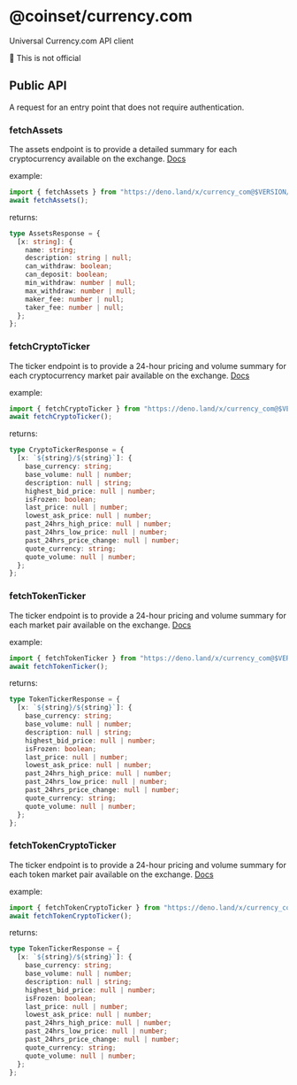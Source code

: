 # @coinset/currency.com

Universal Currency.com API client

:children_crossing: This is not official

## Public API

A request for an entry point that does not require authentication.

### fetchAssets

The assets endpoint is to provide a detailed summary for each cryptocurrency
available on the exchange.
[Docs](https://apimarketdoc.currency.com/swagger-ui.html#/rest-controller/doAssetsUsingGET)

example:

```ts
import { fetchAssets } from "https://deno.land/x/currency_com@$VERSION/mod.ts";
await fetchAssets();
```

returns:

```ts
type AssetsResponse = {
  [x: string]: {
    name: string;
    description: string | null;
    can_withdraw: boolean;
    can_deposit: boolean;
    min_withdraw: number | null;
    max_withdraw: number | null;
    maker_fee: number | null;
    taker_fee: number | null;
  };
};
```

### fetchCryptoTicker

The ticker endpoint is to provide a 24-hour pricing and volume summary for each
cryptocurrency market pair available on the exchange.
[Docs](https://apimarketdoc.currency.com/swagger-ui.html#/rest-controller/tickerUsingGET)

example:

```ts
import { fetchCryptoTicker } from "https://deno.land/x/currency_com@$VERSION/mod.ts";
await fetchCryptoTicker();
```

returns:

```ts
type CryptoTickerResponse = {
  [x: `${string}/${string}`]: {
    base_currency: string;
    base_volume: null | number;
    description: null | string;
    highest_bid_price: null | number;
    isFrozen: boolean;
    last_price: null | number;
    lowest_ask_price: null | number;
    past_24hrs_high_price: null | number;
    past_24hrs_low_price: null | number;
    past_24hrs_price_change: null | number;
    quote_currency: string;
    quote_volume: null | number;
  };
};
```

### fetchTokenTicker

The ticker endpoint is to provide a 24-hour pricing and volume summary for each
market pair available on the exchange.
[Docs](https://apimarketdoc.currency.com/swagger-ui.html#/token-rest-controller/tickerUsingGET_2)

example:

```ts
import { fetchTokenTicker } from "https://deno.land/x/currency_com@$VERSION/mod.ts";
await fetchTokenTicker();
```

returns:

```ts
type TokenTickerResponse = {
  [x: `${string}/${string}`]: {
    base_currency: string;
    base_volume: null | number;
    description: null | string;
    highest_bid_price: null | number;
    isFrozen: boolean;
    last_price: null | number;
    lowest_ask_price: null | number;
    past_24hrs_high_price: null | number;
    past_24hrs_low_price: null | number;
    past_24hrs_price_change: null | number;
    quote_currency: string;
    quote_volume: null | number;
  };
};
```

### fetchTokenCryptoTicker

The ticker endpoint is to provide a 24-hour pricing and volume summary for each
token market pair available on the exchange.
[Docs](https://apimarketdoc.currency.com/swagger-ui.html#/token-rest-controller/tickerUsingGET_2)

example:

```ts
import { fetchTokenCryptoTicker } from "https://deno.land/x/currency_com@$VERSION/mod.ts";
await fetchTokenCryptoTicker();
```

returns:

```ts
type TokenTickerResponse = {
  [x: `${string}/${string}`]: {
    base_currency: string;
    base_volume: null | number;
    description: null | string;
    highest_bid_price: null | number;
    isFrozen: boolean;
    last_price: null | number;
    lowest_ask_price: null | number;
    past_24hrs_high_price: null | number;
    past_24hrs_low_price: null | number;
    past_24hrs_price_change: null | number;
    quote_currency: string;
    quote_volume: null | number;
  };
};
```

